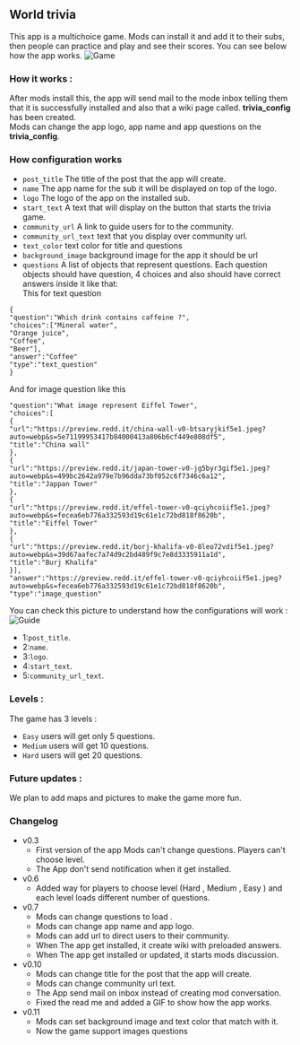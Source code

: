 ## World trivia
This app is a multichoice game. Mods can install it and add it to their subs, then people can practice and play and see their scores.
You can see below how the app works.
![Game](https://s7.gifyu.com/images/SJXxj.gif)

### How it works :

After mods install this, the app will send mail to the mode inbox telling them that it is successfully installed and also that a wiki page called. **trivia_config** has been created.  
Mods can change the app logo, app name and app questions on the **trivia_config**.  
### How configuration works
- `post_title` The title of the post that the app will create.  
- `name` The app name for the sub it will be displayed on top of the logo.  
- `logo` The logo of the app on the installed sub.  
- `start_text` A text that will display on the button that starts the trivia game.  
- `community_url` A link to guide users for to the community.  
- `community_url_text` text that you display over community url.  
- `text_color` text color for title and questions
- `background_image` background image for the app it should be url
- `questions` A list of objects that represent questions. Each question objects should have question, 4 choices and also should have correct answers inside it like that:  
This for text question 
```
{
"question":"Which drink contains caffeine ?",
"choices":["Mineral water",
"Orange juice",
"Coffee",
"Beer"],
"answer":"Coffee"
"type":"text_question"
}
```
And for image question like this  
```
"question":"What image represent Eiffel Tower",
"choices":[
{
"url":"https://preview.redd.it/china-wall-v0-btsaryjkif5e1.jpeg?auto=webp&s=5e71199953417b84000413a806b6cf449e808df5",
"title":"China wall"
},
{
"url":"https://preview.redd.it/japan-tower-v0-jg5byr3gif5e1.jpeg?auto=webp&s=499bc2642a979e7b96dda73bf052c6f7346c6a12",
"title":"Jappan Tower"
},
{
"url":"https://preview.redd.it/effel-tower-v0-qciyhcoiif5e1.jpeg?auto=webp&s=fecea6eb776a332593d19c61e1c72bd818f8620b",
"title":"Eiffel Tower"
},
{
"url":"https://preview.redd.it/borj-khalifa-v0-8leo72vdif5e1.jpeg?auto=webp&s=39d67aafec7a74d9c2bd489f9c7e8d3335911a1d",
"title":"Burj Khalifa"
}],
"answer":"https://preview.redd.it/effel-tower-v0-qciyhcoiif5e1.jpeg?auto=webp&s=fecea6eb776a332593d19c61e1c72bd818f8620b",
"type":"image_question"
```
You can check this picture to understand how the configurations will work :  
![Guide](https://preview.redd.it/9xc2pb482xzd1.png?auto=webp&s=1b122ae13703de1822ae064616e384c78b5ec19e)
- 1:`post_title`.  
- 2:`name`.  
- 3:`logo`.  
- 4:`start_text`.  
- 5:`community_url_text`.  
### Levels :
The game has 3 levels :
- `Easy` users will get only 5 questions.  
- `Medium` users will get 10 questions.  
- `Hard` users will get 20 questions.  

### Future updates :

We plan to add maps and pictures to make the game more fun.

### Changelog
- v0.3
   - First version of the app Mods can't change questions. Players can't choose level.
   - The App don't send notification when it get installed.
- v0.6
   - Added way for players to choose level (Hard , Medium , Easy ) and each level loads different number of questions.
- v0.7
   - Mods can change questions to load .
   - Mods can change app name and app logo.
   - Mods can add url to direct users to their community.
   - When The app get installed, it create wiki with preloaded answers.
   - When The app get installed or updated, it starts mods discussion.
- v0.10
   - Mods can change title for the post that the app will create.
   - Mods can change community url text.
   - The App send mail on inbox instead of creating mod conversation.
   - Fixed the read me and added a GIF to show how the app works. 
- v0.11
   - Mods can set background image and text color that match with it. 
   - Now the game support images questions
